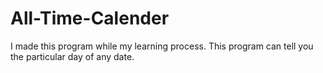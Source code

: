 # All-Time-Calender
I made this program while my learning process. This program can tell you the particular day of any date.
